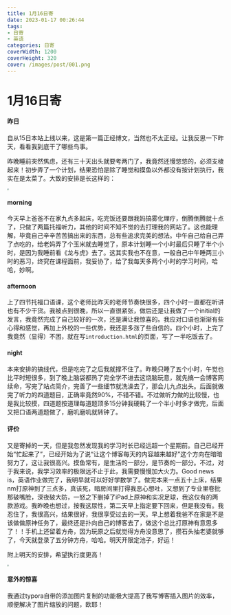 ```yaml
---
title: 1月16日寄
date: 2023-01-17 00:26:44
tags:
- 日寄
- 英语
categories: 日寄
coverWidth: 1200
coverHeight: 320
cover: /images/post/001.png
---
```


# 1月16日寄

#### 昨日

自从15日本站上线以来，这是第一篇正经博文，当然也不太正经。让我反思一下昨天，看看我到底干了哪些鸟事。

昨晚睡前突然焦虑，还有三十天出头就要考两门了，我竟然还慢悠悠的，必须支棱起来！初步弄了一个计划，结果恐怕是除了睡觉和摸鱼以外都没有按计划执行，我实在是太菜了。大致的安排是长这样的：

<img src="/img/1.png" style="zoom:25%;" />

#### morning

今天早上爸爸不在家九点多起床，吃完饭还要跟我妈搞雾化理疗，倒腾倒腾就十点了，只做了两篇托福听力，其他的时间不知不觉的去打理我的网站了。这也能理解，毕竟自己辛辛苦苦搞出来的东西，总有些追求完美的想法。中午自己给自己弄了点吃的，给老妈弄了个玉米就去睡觉了，原本计划睡一个小时最后只睡了半个小时，是因为我睡前看《龙与虎》去了。这其实我也不在意，一般自己中午睡两三小时的恶习，终究在课程面前，我妥协了，给了我每天多两个小时的学习时间，哈哈，妙啊。

#### afternoon

上了四节托福口语课，这个老师比昨天的老师节奏快很多，四个小时一直都在听讲也有不少干货。我被点到很晚，所以一直很紧张，做后还是让我做了一个initial的发言，我竟然完成了自己较好的一次，还是满让我惊喜的。我应对口语也渐渐有些心得和感觉，再加上外校的一些优势，我还是多涨了些自信的。四个小时，上完了我竟然（显得）不困，就在写`introduction.html`的页面，写了一半吃饭去了。

#### night

本来安排的搞线代，但是吃完了之后我就撑不住了。昨晚只睡了五个小时，午觉也比平时短很多，到了晚上脑袋都热了完全学不进去这烧脑玩意，就先搞一会博客网续命，写完了站点简介，完善了一些细节就洗澡去了，那会儿九点出头。后面就做完了听力的四道题目，正确率竟然90%，不错不错。不过做听力做的比较慢，也是我比较摸，四道题按道理每道题顶多15分钟我硬耗了一个半小时多才做完，后面又把口语两道题做了，磨叽磨叽就转钟了。

#### 评价

又是寄掉的一天，但是我忽然发现我的学习时长已经远超一个星期前。自己已经开始“忙起来了”，已经开始为了说“让这个博客每天的内容越来越好”这个方向在暗暗努力了，这让我很高兴。摸鱼常有，是生活的一部分，是节奏的一部分。不过，对于我来说，我学习效率的极限远不止于此，我需要慢慢加大火力。Good news is，英语作业做完了，我明早就可以好好学数学了。做完本来一点五十上床，结果nm打原神到了三点多，真该死，暗房间里打得我恶心想吐，又想到了专业里卷批那破嘴脸，深夜破大防，一怒之下删掉了iPad上原神和实况足球，我这仅有的两款游戏。我昨晚也想过，按我这尿性，第二天早上指定要下回来，但是我没有。我忍住了，我很高兴，结果很好，我很享受过去的一天。早上想着我爸不在家是不是该做做原神任务了，最终还是扑向自己的博客去了，做这个总比打原神有意思多了！！手机上还留着方舟，因为玩原之后就觉得方舟没意思了，攒石头抽老婆就够了，今天就登录了五分钟方舟，哈哈。明天开限定池子，好运！

附上明天的安排，希望执行度更高！

<img src="/img/2.png" style="zoom:25%;" />

#### 意外的惊喜

我通过typora自带的添加图片复制的功能极大提高了我写博客插入图片的效率，顺便解决了图片缩放的问题，欧耶！
